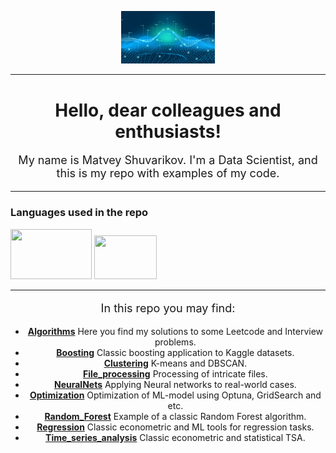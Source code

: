 <p></p>
<div id="header" align="center">
<img src="https://github.com/MathewShuvarikov/MathewShuvarikov/blob/main/data-science-new-banner.jpg" width="150"/>
</div>
<hr/>
<h1 style="text-align: center">Hello, dear colleagues and enthusiasts!</h1>
<p style="font-size: 18px; text-align: center">My name is Matvey Shuvarikov. I'm a Data Scientist, and this is my repo with examples of my code.
</p>
<hr/>
<h3>Languages used in the repo</h3>
<div class="image-container">
    <img src="https://lamcdn.net/lookatme.ru/post-og_image/PZWCGcd7HqaHizrqp_pg5A.jpg" width="130" height="80"/>
    <img src="https://upload.wikimedia.org/wikipedia/commons/thumb/1/1b/R_logo.svg/1024px-R_logo.svg.png" width="100" height="70"/>
</div>
<hr/>
<p style="font-size: 18px; text-align: center">In this repo you may find:</p>
<ul style="list-style-type: disc; text-align: center;">
    <li><strong><a href="https://github.com/MathewShuvarikov/Python_and_R/tree/master/Algorithms">Algorithms</a></strong> Here you find my solutions to some Leetcode and Interview problems.</li>
    <li><strong><a href="https://github.com/MathewShuvarikov/Python_and_R/tree/master/Boosting">Boosting</a></strong> Classic boosting application to Kaggle datasets.</li>
    <li><strong><a href="https://github.com/MathewShuvarikov/Python_and_R/tree/master/Clustering">Clustering</a></strong> K-means and DBSCAN.</li>
    <li><strong><a href="https://github.com/MathewShuvarikov/Python_and_R/tree/master/File_processing">File_processing</a></strong> Processing of intricate files.</li>
    <li><strong><a href="https://github.com/MathewShuvarikov/Python_and_R/tree/master/NeuralNets">NeuralNets</a></strong> Applying Neural networks to real-world cases.</li>
    <li><strong><a href="https://github.com/MathewShuvarikov/Python_and_R/tree/master/Optimization">Optimization</a></strong> Optimization of ML-model using Optuna, GridSearch and etc.</li>
    <li><strong><a href="https://github.com/MathewShuvarikov/Python_and_R/tree/master/Random_Forest">Random_Forest</a></strong> Example of a classic Random Forest algorithm.</li>
    <li><strong><a href="https://github.com/MathewShuvarikov/Python_and_R/tree/master/Regression">Regression</a></strong> Classic econometric and ML tools for regression tasks.</li>
    <li><strong><a href="https://github.com/MathewShuvarikov/Python_and_R/tree/master/Time_series_analysis">Time_series_analysis</a></strong> Classic econometric and statistical TSA.</li>
</ul>




